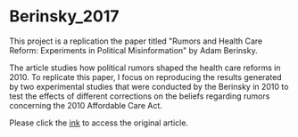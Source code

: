 # Berinsky_2017

This project is a replication the paper titled "Rumors and Health Care Reform: Experiments in Political Misinformation" by Adam Berinsky. 

The article studies how political rumors shaped the health care reforms in 2010. To replicate this paper, I focus on reproducing the results generated by two experimental studies that were conducted by the Berinsky in 2010 to test the effects of different corrections on the beliefs regarding rumors concerning the 2010 Affordable Care Act. 

Please click the [ink](https://www-cambridge-org.myaccess.library.utoronto.ca/core/journals/british-journal-of-political-science/article/rumors-and-health-care-reform-experiments-in-political-misinformation/8B88568CD057242D2D97649300215CF2) to access the original article. 
